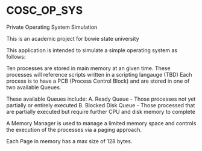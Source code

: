 # COSC_OP_SYS
Private Operating System Simulation

This is an academic project for bowie state university

This application is intended to simulate a simple operating system as follows:

Ten processes are stored in main memory at an given time. 
These processes will reference scripts written in a scripting langauge (TBD)
Each process is to have a PCB (Process Control Block) and are stored in one of two available Queues.

These available Queues include:
A. Ready Queue - Those processes not yet partially or entirely executed
B. Blocked Disk Queue - Those processed that are partially executed but require further CPU and disk memory to complete

A Memory Manager is used to manage a limited memory space and controls the execution of the processes via a paging approach.

Each Page in memory has a max size of 128 bytes.


